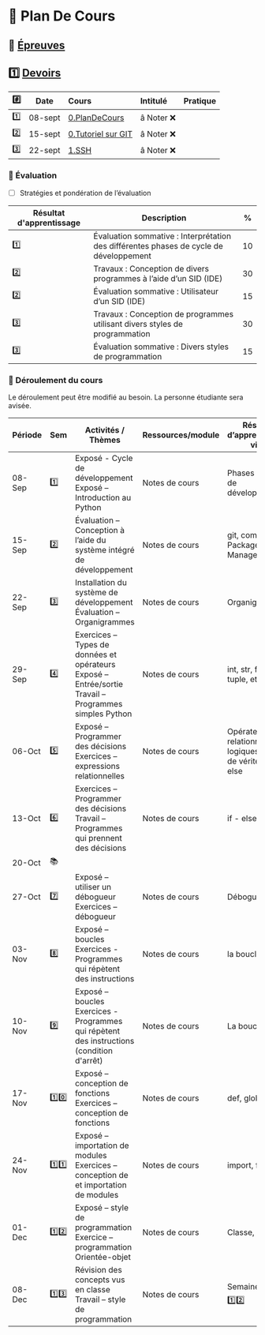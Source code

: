 # :school: Plan De Cours


## :date: [Épreuves](.epreuves)

## :one: [Devoirs](Devoirs)

|:hash: | Date   | Cours                      | Intitulé                            |  Pratique                                                     |
|-------|--------|:---------------------------|:------------------------------------|:--------------------------------------------------------------|
| :one:   |08-sept| [0.PlanDeCours](0.PlanDeCours/.scripts/Participation.md)       | â Noter :x: |
| :two:   |15-sept| [0.Tutoriel sur GIT](.scripts/Participation.md)       | â Noter :x: |
| :three: |22-sept| [1.SSH](1.SSH/.scripts/Participation.md)       | â Noter :x: |

### :abacus: Évaluation

- [ ]  Stratégies et pondération de l’évaluation

|  Résultat d'apprentissage | Description | % |
|-|-|-|
| :one: | Évaluation sommative : Interprétation des différentes phases de cycle de développement | 10 |
| :two: | Travaux : Conception de divers programmes à l’aide d’un SID (IDE)                      | 30 |
| :two: | Évaluation sommative : Utilisateur d’un SID (IDE)                                      | 15 |
| :three: | Travaux : Conception de programmes utilisant divers styles de programmation          | 30 |
| :three: | Évaluation sommative : Divers styles de programmation                                | 15 |


### :scroll: Déroulement du cours

Le déroulement peut être modifié au besoin. La personne étudiante sera avisée.

| Période | Sem | Activités / Thèmes | Ressources/module |  Résultat d’apprentissage visé |
|-|-|-|-|-|
| 08-Sep | :one: | Exposé - Cycle de développement Exposé – Introduction au Python     | Notes de cours | Phases du cycle de développement |
| 15-Sep | :two: | Évaluation – Conception à l’aide du système intégré de développement                | Notes de cours | git, commandes, Package Manager |
| 22-Sep | :three: | Installation du système de développement Évaluation – Organigrammes | Notes de cours | Organigrammes                    |
| 29-Sep | :four: | Exercices – Types de données et opérateurs Exposé – Entrée/sortie Travail – Programmes simples Python | Notes de cours | int, str, float, list, tuple, etc |
| 06-Oct | :five: | Exposé – Programmer des décisions Exercices – expressions relationnelles             | Notes de cours | Opérateurs relationnels et logiques, tables de vérité if - else |
| 13-Oct | :six: | Exercices – Programmer des décisions Travail – Programmes qui prennent des décisions | Notes de cours | if - else - elif |
| 20-Oct | :books:
| 27-Oct | :seven: | Exposé – utiliser un débogueur Exercices – débogueur                                  | Notes de cours  | Débogueur |
| 03-Nov | :eight: | Exposé – boucles Exercices - Programmes qui répètent des instructions               | Notes de cours | la boucle for |
| 10-Nov | :nine: |  Exposé – boucles Exercices - Programmes qui répètent des instructions (condition d'arrêt) | Notes de cours | La boucle while |
| 17-Nov | :one::zero: | Exposé – conception de fonctions Exercices – conception de fonctions                  | Notes de cours | def, global |
| 24-Nov | :one::one: |  Exposé – importation de modules Exercices – conception de et importation de modules   | Notes de cours | import, from |
| 01-Dec | :one::two: | Exposé – style de programmation Exercice – programmation Orientée-objet                | Notes de cours | Classe, objet |
| 08-Dec | :one::three: | Révision des concepts vus en classe Travail – style de programmation                 | Notes de cours | Semaine :one: à :one::two: |
